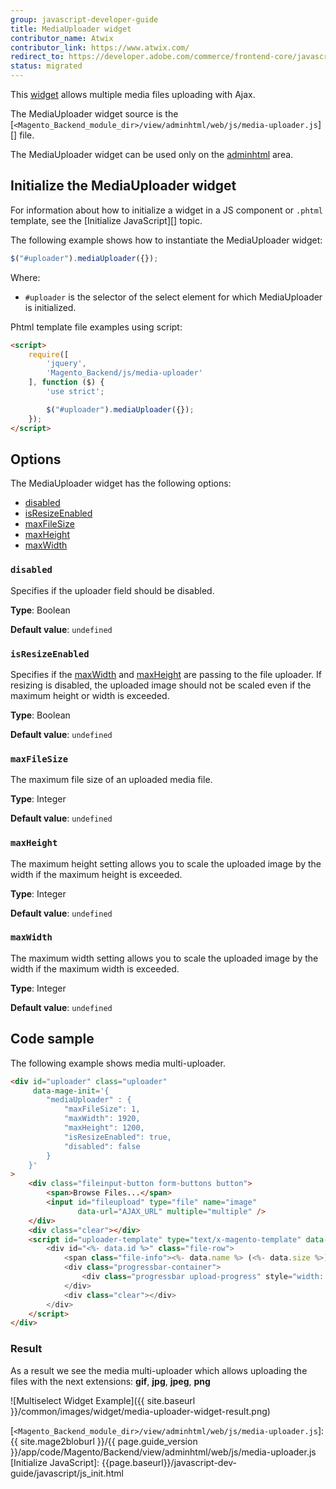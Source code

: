 ```yaml
---
group: javascript-developer-guide
title: MediaUploader widget
contributor_name: Atwix
contributor_link: https://www.atwix.com/
redirect_to: https://developer.adobe.com/commerce/frontend-core/javascript/jquery-widgets/media-uploader/
status: migrated
---
```


This [widget](https://glossary.magento.com/widget/) allows multiple media files uploading with Ajax.

The MediaUploader widget source is the [`<Magento_Backend_module_dir>/view/adminhtml/web/js/media-uploader.js`][] file.

The MediaUploader widget can be used only on the [adminhtml](https://glossary.magento.com/adminhtml) area.

## Initialize the MediaUploader widget

For information about how to initialize a widget in a JS component or `.phtml` template, see the [Initialize JavaScript][] topic.

The following example shows how to instantiate the MediaUploader widget:

```javascript
$("#uploader").mediaUploader({});
```

Where:

-  `#uploader` is the selector of the select element for which MediaUploader is initialized.

Phtml template file examples using script:

```html
<script>
    require([
        'jquery',
        'Magento_Backend/js/media-uploader'
    ], function ($) {
        'use strict';

        $("#uploader").mediaUploader({});
    });
</script>
```

## Options

The MediaUploader widget has the following options:

-  [disabled](#disabled)
-  [isResizeEnabled](#isresizeenabled)
-  [maxFileSize](#maxfilesize)
-  [maxHeight](#maxheight)
-  [maxWidth](#maxwidth)

### `disabled`

Specifies if the uploader field should be disabled.

**Type**: Boolean

**Default value**: `undefined`

### `isResizeEnabled`

Specifies if the [maxWidth](#maxwidth) and [maxHeight](#maxheight) are passing to the file uploader.
If resizing is disabled, the uploaded image should not be scaled even if the maximum height or width is exceeded.

**Type**: Boolean

**Default value**: `undefined`

### `maxFileSize`

The maximum file size of an uploaded media file.

**Type**: Integer

**Default value**: `undefined`

### `maxHeight`

The maximum height setting allows you to scale the uploaded image by the width if the maximum height is exceeded.

**Type**: Integer

**Default value**: `undefined`

### `maxWidth`

The maximum width setting allows you to scale the uploaded image by the width if the maximum width is exceeded.

**Type**: Integer

**Default value**: `undefined`

## Code sample

The following example shows media multi-uploader.

```html
<div id="uploader" class="uploader"
     data-mage-init='{
        "mediaUploader" : {
            "maxFileSize": 1,
            "maxWidth": 1920,
            "maxHeight": 1200,
            "isResizeEnabled": true,
            "disabled": false
        }
    }'
>
    <div class="fileinput-button form-buttons button">
        <span>Browse Files...</span>
        <input id="fileupload" type="file" name="image"
               data-url="AJAX_URL" multiple="multiple" />
    </div>
    <div class="clear"></div>
    <script id="uploader-template" type="text/x-magento-template" data-template="uploader">
        <div id="<%- data.id %>" class="file-row">
            <span class="file-info"><%- data.name %> (<%- data.size %>)</span>
            <div class="progressbar-container">
                <div class="progressbar upload-progress" style="width: 0%;"></div>
            </div>
            <div class="clear"></div>
        </div>
    </script>
</div>
```

### Result

As a result we see the media multi-uploader which allows uploading the files with the next extensions: **gif**, **jpg**, **jpeg**, **png**

![Multiselect Widget Example]({{ site.baseurl }}/common/images/widget/media-uploader-widget-result.png)

<!-- Link Definitions -->
[`<Magento_Backend_module_dir>/view/adminhtml/web/js/media-uploader.js`]: {{ site.mage2bloburl }}/{{ page.guide_version }}/app/code/Magento/Backend/view/adminhtml/web/js/media-uploader.js
[Initialize JavaScript]: {{page.baseurl}}/javascript-dev-guide/javascript/js_init.html
